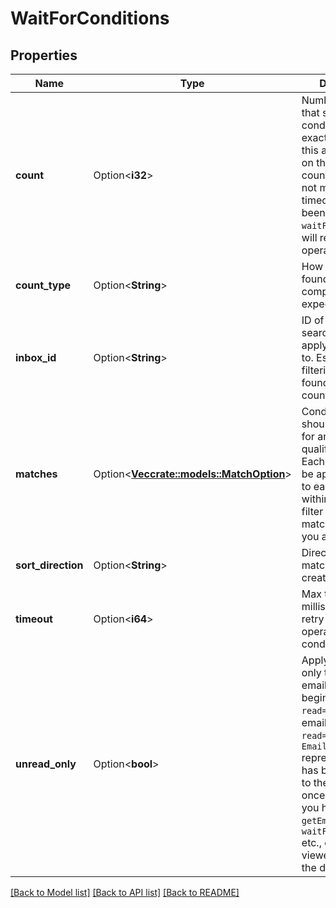 # WaitForConditions

## Properties

Name | Type | Description | Notes
------------ | ------------- | ------------- | -------------
**count** | Option<**i32**> | Number of results that should match conditions. Either exactly or at least this amount based on the `countType`. If count condition is not met and the timeout has not been reached the `waitFor` method will retry the operation. | [optional]
**count_type** | Option<**String**> | How should the found count be compared to the expected count. | [optional]
**inbox_id** | Option<**String**> | ID of inbox to search within and apply conditions to. Essentially filtering the emails found to give a count. | [optional]
**matches** | Option<[**Vec<crate::models::MatchOption>**](MatchOption.md)> | Conditions that should be matched for an email to qualify for results. Each condition will be applied in order to each email within an inbox to filter a result list of matching emails you are waiting for. | [optional]
**sort_direction** | Option<**String**> | Direction to sort matching emails by created time | [optional]
**timeout** | Option<**i64**> | Max time in milliseconds to retry the `waitFor` operation until conditions are met. | [optional]
**unread_only** | Option<**bool**> | Apply conditions only to **unread** emails. All emails begin with `read=false`. An email is marked `read=true` when an `EmailDto` representation of it has been returned to the user at least once. For example you have called `getEmail` or `waitForLatestEmail` etc., or you have viewed the email in the dashboard.  | [optional]

[[Back to Model list]](../README.md#documentation-for-models) [[Back to API list]](../README.md#documentation-for-api-endpoints) [[Back to README]](../README.md)


